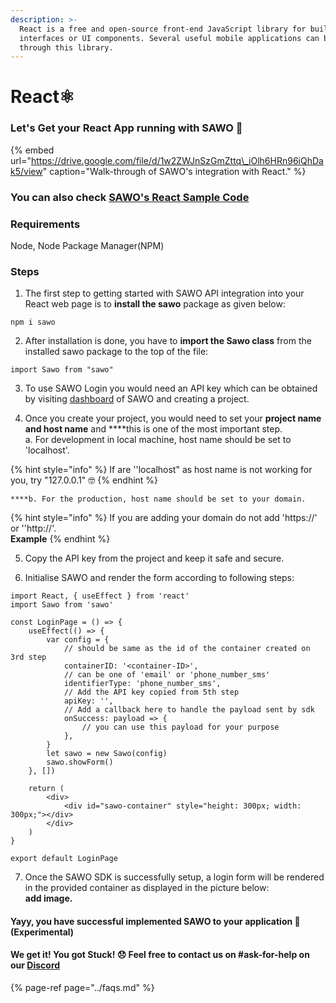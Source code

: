 ```yaml
---
description: >-
  React is a free and open-source front-end JavaScript library for building user
  interfaces or UI components. Several useful mobile applications can be built
  through this library.
---
```


# React⚛️

### Let's Get your React App running with SAWO 🙌 

{% embed url="https://drive.google.com/file/d/1w2ZWJnSzGmZttq\_iOlh6HRn96iQhDak5/view" caption="Walk-through of SAWO\'s integration with React." %}

### You can also check [SAWO's React Sample Code](https://github.com/sawolabs/React-Sample-App) 

### **Requirements**

Node, Node Package Manager\(NPM\)

### **Steps**

1. The first step to getting started with SAWO API integration into your React web page is to **install the sawo** package as given below:

```text
npm i sawo
```

2. After installation is done, you have to **import the Sawo class** from the installed sawo package to the top of the file:

```text
import Sawo from "sawo"
```

3. To use SAWO Login you would need an API key which can be obtained by visiting [dashboard](https://dev.sawolabs.com/) of SAWO and creating a project.

4.  Once you create your project, you would need to set your **project name and host name** and ****this is one of the most important step.  
    a. For development in local machine, host name should be set to 'localhost'.

{% hint style="info" %}
If are ''localhost" as host name is not working for you, try "127.0.0.1" 🤓 
{% endhint %}

    ****b. For the production, host name should be set to your domain. 

{% hint style="info" %}
If you are adding your domain do not add 'https://' or ''http://'.   
**Example**
{% endhint %}

5. Copy the API key from the project and keep it safe and secure.

6. Initialise SAWO and render the form according to following steps:

```text
import React, { useEffect } from 'react'
import Sawo from 'sawo'

const LoginPage = () => {
    useEffect(() => {
        var config = {
            // should be same as the id of the container created on 3rd step
            containerID: '<container-ID>',
            // can be one of 'email' or 'phone_number_sms'
            identifierType: 'phone_number_sms',
            // Add the API key copied from 5th step
            apiKey: '',
            // Add a callback here to handle the payload sent by sdk
            onSuccess: payload => {
                // you can use this payload for your purpose
            },
        }
        let sawo = new Sawo(config)
        sawo.showForm()
    }, [])

    return (
        <div>
            <div id="sawo-container" style="height: 300px; width: 300px;"></div>
        </div>
    )
}

export default LoginPage
```

7. Once the SAWO SDK is successfully setup, a login form will be rendered in the provided container as displayed in the picture below:  
                                                          **add image.**

#### Yayy, you have successful implemented SAWO to your application 🤘 \(Experimental\)

#### We get it! You got Stuck! 😞 Feel free to contact us on \#ask-for-help on our [Discord](https://discord.com/invite/TpnCfMUE5P)

{% page-ref page="../faqs.md" %}

